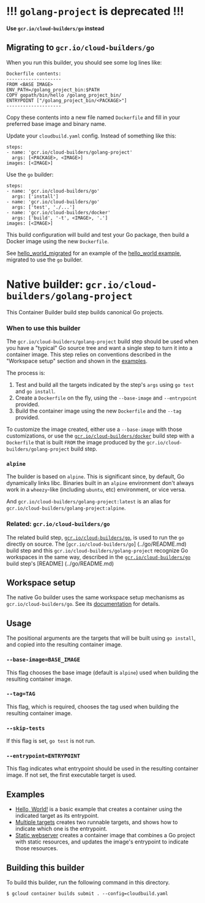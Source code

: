 # !!! `golang-project` is deprecated !!!

**Use `gcr.io/cloud-builders/go` instead**

## Migrating to `gcr.io/cloud-builders/go`

When you run this builder, you should see some log lines like:

```
Dockerfile contents:
--------------------
FROM <BASE IMAGE>
ENV_PATH=/golang_project_bin:$PATH
COPY gopath/bin/hello /golang_project_bin/
ENTRYPOINT ["/golang_project_bin/<PACKAGE>"]
--------------------
```

Copy these contents into a new file named `Dockerfile` and fill in your
preferred base image and binary name.

Update your `cloudbuild.yaml` config. Instead of something like this:

```
steps:
- name: 'gcr.io/cloud-builders/golang-project'
  args: [<PACKAGE>, <IMAGE>]
images: [<IMAGE>]
```

Use the `go` builder:

```
steps:
- name: 'gcr.io/cloud-builders/go'
  args: ['install']
- name: 'gcr.io/cloud-builders/go'
  args: ['test', './...']
- name: 'gcr.io/cloud-builders/docker'
  args: ['build', '-t', <IMAGE>, '.']
images: [<IMAGE>]
```

This build configuration will build and test your Go package, then build a
Docker image using the new `Dockerfile`.

See [hello_world_migrated](examples/hello_world_migrated) for an example of
the [hello_world example](examples/hello_world), migrated to use the `go`
builder.

# Native builder: `gcr.io/cloud-builders/golang-project`

This Container Builder build step builds canonical Go projects.

### When to use this builder

The `gcr.io/cloud-builders/golang-project` build step should be used when you
have a "typical" Go source tree and want a single step to turn it into a
container image. This step relies on conventions described in the "Workspace
setup" section and shown in the [examples](examples).

The process is:

1.  Test and build all the targets indicated by the step's `args` using `go
    test` and `go install`.
1.  Create a `Dockerfile` on the fly, using the `--base-image` and
    `--entrypoint` provided.
1.  Build the container image using the new `Dockerfile` and the `--tag`
    provided.

To customize the image created, either use a `--base-image` with those
customizations, or use the [`gcr.io/cloud-builders/docker`](../docker/README.md)
build step with a `Dockerfile` that is built `FROM` the image produced by
the `gcr.io/cloud-builders/golang-project` build step.

### `alpine`

The builder is based on `alpine`. This is significant since, by default, Go
dynamically links libc. Binaries built in an `alpine` environment don't always
work in a `wheezy`-like (including `ubuntu`, etc) environment, or vice versa.

And `gcr.io/cloud-builders/golang-project:latest` is an alias for
`gcr.io/cloud-builders/golang-project:alpine`.

### Related: `gcr.io/cloud-builders/go`

The related build step, [`gcr.io/cloud-builders/go`](../go/README.md), is used
to run the `go` directly on source. The [`gcr.io/cloud-builders/go`]
(../go/README.md) build step and this `gcr.io/cloud-builders/golang-project`
recognize Go workspaces in the same way, described in the
[`gcr.io/cloud-builders/go`](../go/README.md) build step's [README]
(../go/README.md)

## Workspace setup

The native Go builder uses the same workspace setup mechanisms as
`gcr.io/cloud-builders/go`. See its [documentation](../go/README.md) for
details.

## Usage

The positional arguments are the targets that will be built using `go install`,
and copied into the resulting container image.

### `--base-image=BASE_IMAGE`

This flag chooses the base image (default is `alpine`) used when building the
resulting container image.

### `--tag=TAG`

This flag, which is required, chooses the tag used when building the resulting
container image.

### `--skip-tests`

If this flag is set, `go test` is not run.

### `--entrypoint=ENTRYPOINT`

This flag indicates what entrypoint should be used in the resulting container
image. If not set, the first executable target is used.

## Examples

-   [Hello, World!](examples/hello_world) is a basic example that creates a
    container using the indicated target as its entrypoint.
-   [Multiple targets](examples/multi_bin) creates two runnable targets, and
    shows how to indicate which one is the entrypoint.
-   [Static webserver](examples/static_webserver) creates a container image that
    combines a Go project with static resources, and updates the image's
    entrypoint to indicate those resources.

## Building this builder

To build this builder, run the following command in this directory.

    $ gcloud container builds submit . --config=cloudbuild.yaml
